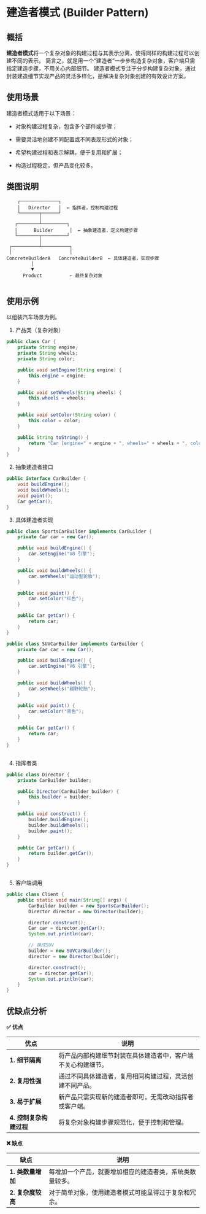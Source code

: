 # 建造者模式 (Builder Pattern)

## 概括

**建造者模式**将一个复杂对象的构建过程与其表示分离，使得同样的构建过程可以创建不同的表示。
简言之，就是用一个“建造者”一步步构造复杂对象，客户端只需指定建造步骤，不用关心内部细节。
建造者模式专注于分步构建复杂对象，通过封装建造细节实现产品的灵活多样化，是解决复杂对象创建的有效设计方案。

## 使用场景

建造者模式适用于以下场景：

* 对象构建过程复杂，包含多个部件或步骤；

* 需要灵活地创建不同配置或不同表现形式的对象；

* 希望构建过程和表示解耦，便于复用和扩展；

* 构造过程稳定，但产品变化较多。

## 类图说明

```plaintext
    ┌──────────────┐
    │   Director   │  ← 指挥者，控制构建过程
    └───────┬──────┘
            │
   ┌────────┴─────────┐
   │      Builder      │  ← 抽象建造者，定义构建步骤
   └────────┬─────────┘
            │
 ┌──────────┴──────────┐
 │                     │
ConcreteBuilderA   ConcreteBuilderB  ← 具体建造者，实现步骤
         │
         ▼
      Product          ← 最终复杂对象


```

## 使用示例

以组装汽车场景为例。



1. 产品类（复杂对象）

```java
public class Car {
    private String engine;
    private String wheels;
    private String color;

    public void setEngine(String engine) {
        this.engine = engine;
    }

    public void setWheels(String wheels) {
        this.wheels = wheels;
    }

    public void setColor(String color) {
        this.color = color;
    }

    public String toString() {
        return "Car [engine=" + engine + ", wheels=" + wheels + ", color=" + color + "]";
    }
}


```

2. 抽象建造者接口

```java
public interface CarBuilder {
    void buildEngine();
    void buildWheels();
    void paint();
    Car getCar();
}

```

3. 具体建造者实现

```java
public class SportsCarBuilder implements CarBuilder {
    private Car car = new Car();

    public void buildEngine() {
        car.setEngine("V8 引擎");
    }

    public void buildWheels() {
        car.setWheels("运动型轮胎");
    }

    public void paint() {
        car.setColor("红色");
    }

    public Car getCar() {
        return car;
    }
}

public class SUVCarBuilder implements CarBuilder {
    private Car car = new Car();

    public void buildEngine() {
        car.setEngine("V6 引擎");
    }

    public void buildWheels() {
        car.setWheels("越野轮胎");
    }

    public void paint() {
        car.setColor("黑色");
    }

    public Car getCar() {
        return car;
    }
}



```

4. 指挥者类

```java
public class Director {
    private CarBuilder builder;

    public Director(CarBuilder builder) {
        this.builder = builder;
    }

    public void construct() {
        builder.buildEngine();
        builder.buildWheels();
        builder.paint();
    }

    public Car getCar() {
        return builder.getCar();
    }
}



```

5. 客户端调用

```java
public class Client {
    public static void main(String[] args) {
        CarBuilder builder = new SportsCarBuilder();
        Director director = new Director(builder);

        director.construct();
        Car car = director.getCar();
        System.out.println(car);

        // 换成SUV
        builder = new SUVCarBuilder();
        director = new Director(builder);

        director.construct();
        car = director.getCar();
        System.out.println(car);
    }
}


```

## 优缺点分析

**✅ 优点**

| 优点              | 说明                             |
| --------------- | ------------------------------ |
| **1. 细节隔离**     | 将产品内部构建细节封装在具体建造者中，客户端不关心构建细节。 |
| **2. 复用性强**     | 通过不同具体建造者，复用相同构建过程，灵活创建不同产品。   |
| **3. 易于扩展**     | 新产品只需实现新的建造者即可，无需改动指挥者或客户端。    |
| **4. 控制复杂构建过程** | 将复杂对象构建步骤规范化，便于控制和管理。          |

**❌ 缺点**

| 缺点           | 说明                           |
| ------------ | ---------------------------- |
| **1. 类数量增加** | 每增加一个产品，就要增加相应的建造者类，系统类数量较多。 |
| **2. 复杂度较高** | 对于简单对象，使用建造者模式可能显得过于复杂和冗余。   |
